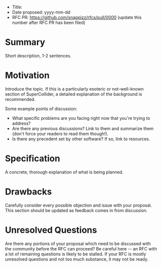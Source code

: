 - Title:
- Date proposed: yyyy-mm-dd
- RFC PR: https://github.com/snappizz/rfcs/pull/0000 (update this number after RFC PR has been filed)

# Summary

Short description, 1-2 sentences.

# Motivation

Introduce the topic. If this is a particularly esoteric or not-well-known section of SuperCollider, a detailed explanation of the background is recommended.

Some example points of discussion:

- What specific problems are you facing right now that you're trying to address?
- Are there any previous discussions? Link to them and summarize them (don't force your readers to read them though!).
- Is there any precedent set by other software? If so, link to resources.

# Specification

A concrete, thorough explanation of what is being planned.

# Drawbacks

Carefully consider every possible objection and issue with your proposal. This section should be updated as feedback comes in from discussion.

# Unresolved Questions

Are there any portions of your proposal which need to be discussed with the community before the RFC can proceed? Be careful here -- an RFC with a lot of remaining questions is likely to be stalled. If your RFC is mostly unresolved questions and not too much substance, it may not be ready.
